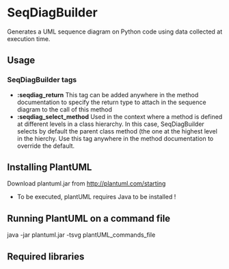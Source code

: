# SeqDiagBuilder

Generates a UML sequence diagram on Python code using data collected at execution time.

## Usage

### SeqDiagBuilder tags
* **:seqdiag_return** This tag can be added anywhere in the method documentation to specify the return type to attach in the sequence diagram to the call of this method
* **:seqdiag_select_method** Used in the context where a method is defined at different levels in a class hierarchy. In this case, SeqDiagBuilder selects by default the parent class method (the one at the highest level in the hierchy. Use this tag anywhere in the method documentation to override the default.
## Installing PlantUML

Download plantuml.jar from http://plantuml.com/starting
* To be executed, plantUML requires Java to be installed !

## Running PlantUML on a command file

java -jar plantuml.jar -tsvg plantUML_commands_file

## Required libraries
